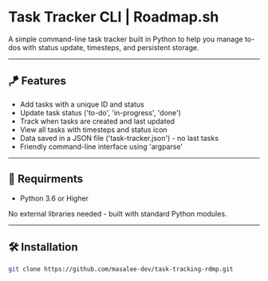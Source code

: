 # Task Tracker CLI | Roadmap.sh
A simple command-line task tracker built in Python to help you manage to-dos with status update, timesteps, and 
persistent storage. 

---

## 🪁 Features
- Add tasks with a unique ID and status
- Update task status ('to-do', 'in-progress', 'done')
- Track when tasks are created and last updated
- View all tasks with timesteps and status icon
- Data saved in a JSON file ('task-tracker.json') - no last tasks
- Friendly command-line interface using 'argparse'

---

## 🔧 Requirments
- Python 3.6 or Higher

No external libraries needed - built with standard Python modules.

---

## 🛠 Installation
 ```bash
git clone https://github.com/masalee-dev/task-tracking-rdmp.git
 ```